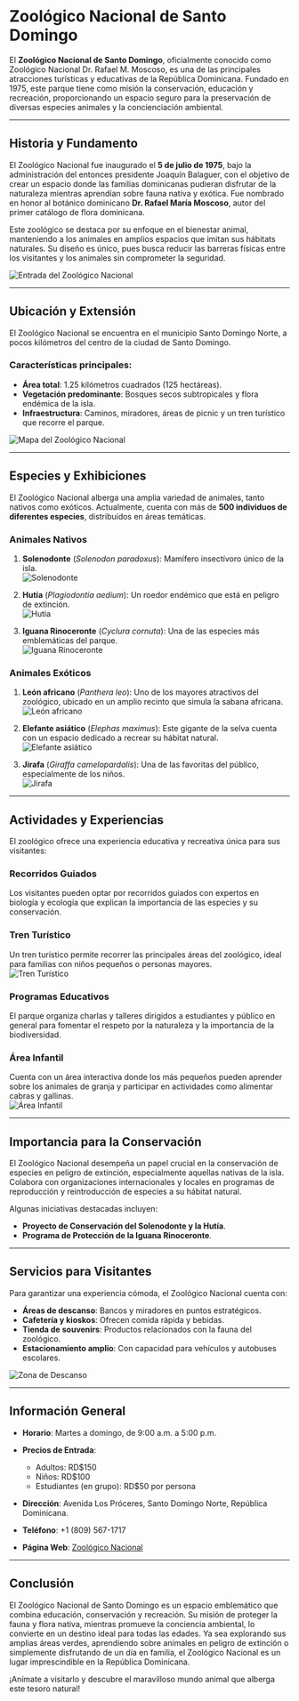 # Zoológico Nacional de Santo Domingo

El **Zoológico Nacional de Santo Domingo**, oficialmente conocido como Zoológico Nacional Dr. Rafael M. Moscoso, es una de las principales atracciones turísticas y educativas de la República Dominicana. Fundado en 1975, este parque tiene como misión la conservación, educación y recreación, proporcionando un espacio seguro para la preservación de diversas especies animales y la concienciación ambiental.

---

## Historia y Fundamento

El Zoológico Nacional fue inaugurado el **5 de julio de 1975**, bajo la administración del entonces presidente Joaquín Balaguer, con el objetivo de crear un espacio donde las familias dominicanas pudieran disfrutar de la naturaleza mientras aprendían sobre fauna nativa y exótica. Fue nombrado en honor al botánico dominicano **Dr. Rafael María Moscoso**, autor del primer catálogo de flora dominicana.  

Este zoológico se destaca por su enfoque en el bienestar animal, manteniendo a los animales en amplios espacios que imitan sus hábitats naturales. Su diseño es único, pues busca reducir las barreras físicas entre los visitantes y los animales sin comprometer la seguridad.

![Entrada del Zoológico Nacional](imagenes/entrada_zoologico.jpg "Entrada del Zoológico Nacional")

---

## Ubicación y Extensión

El Zoológico Nacional se encuentra en el municipio Santo Domingo Norte, a pocos kilómetros del centro de la ciudad de Santo Domingo.  

### Características principales:
- **Área total**: 1.25 kilómetros cuadrados (125 hectáreas).
- **Vegetación predominante**: Bosques secos subtropicales y flora endémica de la isla.
- **Infraestructura**: Caminos, miradores, áreas de picnic y un tren turístico que recorre el parque.  

![Mapa del Zoológico Nacional](imagenes/mapa_zoologico.jpg "Mapa del Zoológico Nacional")

---

## Especies y Exhibiciones

El Zoológico Nacional alberga una amplia variedad de animales, tanto nativos como exóticos. Actualmente, cuenta con más de **500 individuos de diferentes especies**, distribuidos en áreas temáticas.  

### Animales Nativos

1. **Solenodonte** (*Solenodon paradoxus*): Mamífero insectívoro único de la isla.  
   ![Solenodonte](imagenes/solenodonte.jpg "Solenodonte")  

2. **Hutía** (*Plagiodontia aedium*): Un roedor endémico que está en peligro de extinción.  
   ![Hutía](imagenes/hutia.jpg "Hutía")  

3. **Iguana Rinoceronte** (*Cyclura cornuta*): Una de las especies más emblemáticas del parque.  
   ![Iguana Rinoceronte](imagenes/iguana.jpg "Iguana Rinoceronte")  

### Animales Exóticos

1. **León africano** (*Panthera leo*): Uno de los mayores atractivos del zoológico, ubicado en un amplio recinto que simula la sabana africana.  
   ![León africano](imagenes/leon.jpg "León Africano")  

2. **Elefante asiático** (*Elephas maximus*): Este gigante de la selva cuenta con un espacio dedicado a recrear su hábitat natural.  
   ![Elefante asiático](imagenes/elefante.jpg "Elefante Asiático")  

3. **Jirafa** (*Giraffa camelopardalis*): Una de las favoritas del público, especialmente de los niños.  
   ![Jirafa](imagenes/jirafa.jpg "Jirafa")  

---

## Actividades y Experiencias

El zoológico ofrece una experiencia educativa y recreativa única para sus visitantes:  

### Recorridos Guiados

Los visitantes pueden optar por recorridos guiados con expertos en biología y ecología que explican la importancia de las especies y su conservación.  

### Tren Turístico

Un tren turístico permite recorrer las principales áreas del zoológico, ideal para familias con niños pequeños o personas mayores.  
![Tren Turístico](imagenes/tren.jpg "Tren Turístico")  

### Programas Educativos

El parque organiza charlas y talleres dirigidos a estudiantes y público en general para fomentar el respeto por la naturaleza y la importancia de la biodiversidad.  

### Área Infantil

Cuenta con un área interactiva donde los más pequeños pueden aprender sobre los animales de granja y participar en actividades como alimentar cabras y gallinas.  
![Área Infantil](imagenes/area_infantil.jpg "Área Infantil")  

---

## Importancia para la Conservación

El Zoológico Nacional desempeña un papel crucial en la conservación de especies en peligro de extinción, especialmente aquellas nativas de la isla. Colabora con organizaciones internacionales y locales en programas de reproducción y reintroducción de especies a su hábitat natural.  

Algunas iniciativas destacadas incluyen:  
- **Proyecto de Conservación del Solenodonte y la Hutía**.  
- **Programa de Protección de la Iguana Rinoceronte**.  

---

## Servicios para Visitantes

Para garantizar una experiencia cómoda, el Zoológico Nacional cuenta con:  
- **Áreas de descanso**: Bancos y miradores en puntos estratégicos.  
- **Cafetería y kioskos**: Ofrecen comida rápida y bebidas.  
- **Tienda de souvenirs**: Productos relacionados con la fauna del zoológico.  
- **Estacionamiento amplio**: Con capacidad para vehículos y autobuses escolares.  

![Zona de Descanso](imagenes/zona_descanso.jpg "Zona de Descanso")  

---

## Información General

- **Horario**: Martes a domingo, de 9:00 a.m. a 5:00 p.m.  
- **Precios de Entrada**:  
  - Adultos: RD$150  
  - Niños: RD$100  
  - Estudiantes (en grupo): RD$50 por persona  

- **Dirección**: Avenida Los Próceres, Santo Domingo Norte, República Dominicana.  
- **Teléfono**: +1 (809) 567-1717  
- **Página Web**: [Zoológico Nacional](http://www.zoodom.gov.do)  

---

## Conclusión

El Zoológico Nacional de Santo Domingo es un espacio emblemático que combina educación, conservación y recreación. Su misión de proteger la fauna y flora nativa, mientras promueve la conciencia ambiental, lo convierte en un destino ideal para todas las edades. Ya sea explorando sus amplias áreas verdes, aprendiendo sobre animales en peligro de extinción o simplemente disfrutando de un día en familia, el Zoológico Nacional es un lugar imprescindible en la República Dominicana.  

¡Anímate a visitarlo y descubre el maravilloso mundo animal que alberga este tesoro natural!
